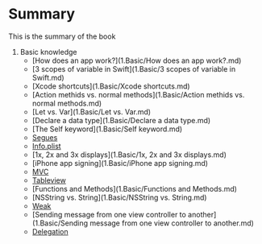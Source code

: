# Summary

This is the summary of the book

1. Basic knowledge
	* [How does an app work?](1.Basic/How does an app work?.md) 
	* [3 scopes of variable in Swift](1.Basic/3 scopes of variable in Swift.md)
	* [Xcode shortcuts](1.Basic/Xcode shortcuts.md)
	* [Action methids vs. normal methods](1.Basic/Action methids vs. normal methods.md)
	* [Let vs. Var](1.Basic/Let vs. Var.md)
	* [Declare a data type](1.Basic/Declare a data type.md)
	* [The Self keyword](1.Basic/Self keyword.md)
	* [Segues](1.Basic/Segues.md)
	* [Info.plist](1.Basic/Info.plist.md)
	* [1x, 2x and 3x displays](1.Basic/1x, 2x and 3x displays.md)
	* [iPhone app signing](1.Basic/iPhone app signing.md)
	* [MVC](1.Basic/MVC.md)
	* [Tableview](1.Basic/Tableview.md)
	* [Functions and Methods](1.Basic/Functions and Methods.md)
	* [NSString vs. String](1.Basic/NSString vs. String.md)
	* [Weak](1.Basic/Weak.md)
	* [Sending message from one view controller to another](1.Basic/Sending message from one view controller to another.md)
	* [Delegation](1.Basci/Delegation.md)